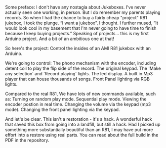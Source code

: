 Some preface: I don't have any nostagia about Jukeboxes. I've never actually seen one working, in person. But I do remember my parents playing records. So when I had the chance to buy a fairly cheap "project" R81 jukebox, I took the plunge. “I want a jukebox”, I thought. I further mused, “It would look cool in my basement that I'm never going to have time to finish because I keep buying projects.” Speaking of projects... this is my first Arduino project. And a bit of an ambitious one at that!

So here's the project: Control the insides of an AMI R81 jukebox with an Arduino. 

We're going to control:
The phono mechanism with the encoder, including detent coil to play the flip side of the record.
The original keypad.
The 'Make any selection' and 'Record playing' lights.
The led display.
A built in Mp3 player that can house thousands of songs.
Front Panel lighting via RGB lights.

Compared to the real R81, We have lots of new commands available, such as: 
Turning on random play mode.
Sequential play mode.
Viewing the encoder postion in real time.
Changing the volume via the keypad (mp3 mode).
Changing the front panel lighting via the keypad.

And let's be clear. This isn't a restoration - it's a hack. A wonderful hack that saved this box from going into a landfill, but still a hack. Had I picked up something more substantially beautiful than an R81, I may have put more effort into a restore using real parts. You can read about the full build in the PDF in the repository.
